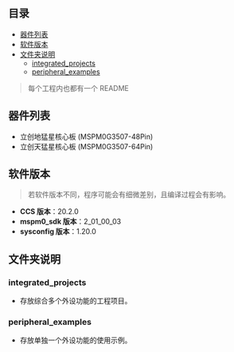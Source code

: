 ## 目录
* [器件列表](#器件列表)
* [软件版本](#软件版本)
* [文件夹说明](#文件夹说明)
  * [integrated_projects](#integrated_projects)
  * [peripheral_examples](#peripheral_examples)

> 每个工程内也都有一个 README

## 器件列表
- 立创地猛星核心板 (MSPM0G3507-48Pin)
- 立创天猛星核心板 (MSPM0G3507-64Pin)



## 软件版本

> 若软件版本不同，程序可能会有细微差别，且编译过程会有影响。

- **CCS 版本**：20.2.0
- **mspm0_sdk 版本**：2_01_00_03
- **sysconfig 版本**：1.20.0



## 文件夹说明

### integrated_projects
- 存放综合多个外设功能的工程项目。

### peripheral_examples
- 存放单独一个外设功能的使用示例。